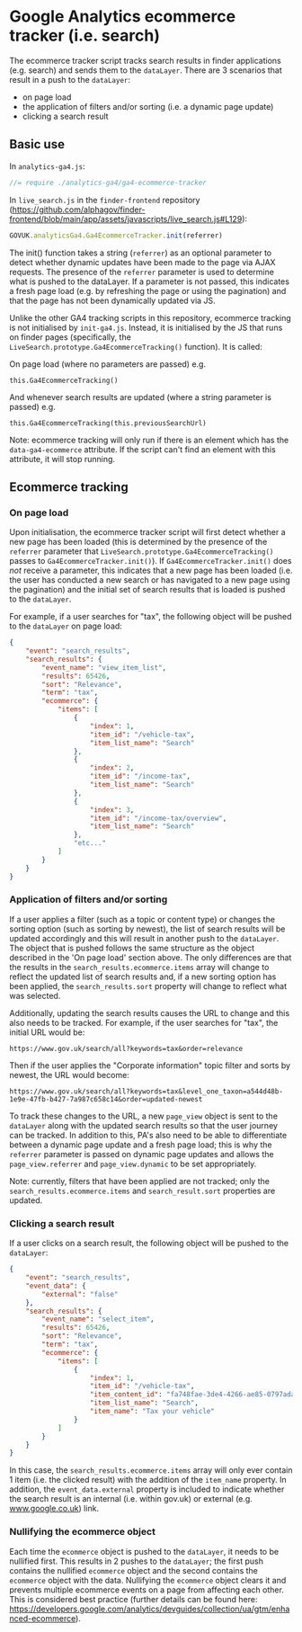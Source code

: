 # Google Analytics ecommerce tracker (i.e. search)

The ecommerce tracker script tracks search results in finder applications (e.g. search) and sends them to the `dataLayer`. There are 3 scenarios that result in a push to the `dataLayer`:

- on page load
- the application of filters and/or sorting (i.e. a dynamic page update)
- clicking a search result

## Basic use

In `analytics-ga4.js`:

```JavaScript
//= require ./analytics-ga4/ga4-ecommerce-tracker
```

In `live_search.js` in the `finder-frontend` repository (https://github.com/alphagov/finder-frontend/blob/main/app/assets/javascripts/live_search.js#L129):

```JavaScript
GOVUK.analyticsGa4.Ga4EcommerceTracker.init(referrer) 
```

The init() function takes a string (`referrer`) as an optional parameter to detect whether dynamic updates have been made to the page via AJAX requests. The presence of the `referrer` parameter is used to determine what is pushed to the dataLayer. If a parameter is not passed, this indicates a fresh page load (e.g. by refreshing the page or using the pagination) and that the page has not been dynamically updated via JS.

Unlike the other GA4 tracking scripts in this repository, ecommerce tracking is not initialised by `init-ga4.js`. Instead, it is initialised by the JS that runs on finder pages (specifically, the `LiveSearch.prototype.Ga4EcommerceTracking()` function). It is called:

On page load (where no parameters are passed) e.g.

```
this.Ga4EcommerceTracking()
```

And whenever search results are updated (where a string parameter is passed) e.g.

```
this.Ga4EcommerceTracking(this.previousSearchUrl)
```

Note: ecommerce tracking will only run if there is an element which has the `data-ga4-ecommerce` attribute. If the script can't find an element with this attribute, it will stop running.

## Ecommerce tracking

### On page load

Upon initialisation, the ecommerce tracker script will first detect whether a new page has been loaded (this is determined by the presence of the `referrer` parameter that `LiveSearch.prototype.Ga4EcommerceTracking()` passes to `Ga4EcommerceTracker.init()`). If `Ga4EcommerceTracker.init()` does *not* receive a parameter, this indicates that a new page has been loaded (i.e. the user has conducted a new search or has navigated to a new page using the pagination) and the initial set of search results that is loaded is pushed to the `dataLayer`.

For example, if a user searches for "tax", the following object will be pushed to the `dataLayer` on page load:

```JSON
{
    "event": "search_results",
    "search_results": {
        "event_name": "view_item_list",
        "results": 65426,
        "sort": "Relevance",
        "term": "tax",
        "ecommerce": {
            "items": [
                {
                    "index": 1,
                    "item_id": "/vehicle-tax",
                    "item_list_name": "Search"
                },
                {
                    "index": 2,
                    "item_id": "/income-tax",
                    "item_list_name": "Search"
                },
                {
                    "index": 3,
                    "item_id": "/income-tax/overview",
                    "item_list_name": "Search"
                },
                "etc..."
            ]
        }
    }
}
```

### Application of filters and/or sorting

If a user applies a filter (such as a topic or content type) or changes the sorting option (such as sorting by newest), the list of search results will be updated accordingly and this will result in another push to the `dataLayer`. The object that is pushed follows the same structure as the object described in the 'On page load' section above. The only differences are that the results in the `search_results.ecommerce.items` array will change to reflect the updated list of search results and, if a new sorting option has been applied, the `search_results.sort` property will change to reflect what was selected.

Additionally, updating the search results causes the URL to change and this also needs to be tracked. For example, if the user searches for "tax", the initial URL would be:

`https://www.gov.uk/search/all?keywords=tax&order=relevance`

Then if the user applies the "Corporate information" topic filter and sorts by newest, the URL would become:

`https://www.gov.uk/search/all?keywords=tax&level_one_taxon=a544d48b-1e9e-47fb-b427-7a987c658c14&order=updated-newest`

To track these changes to the URL, a new `page_view` object is sent to the `dataLayer` along with the updated search results so that the user journey can be tracked. In addition to this, PA's also need to be able to differentiate between a dynamic page update and a fresh page load; this is why the `referrer` parameter is passed on dynamic page updates and allows the `page_view.referrer` and `page_view.dynamic` to be set appropriately.

Note: currently, filters that have been applied are not tracked; only the `search_results.ecommerce.items` and `search_result.sort` properties are updated.

### Clicking a search result

If a user clicks on a search result, the following object will be pushed to the `dataLayer`:

```JSON
{
    "event": "search_results",
    "event_data": {
        "external": "false"
    },
    "search_results": {
        "event_name": "select_item",
        "results": 65426,
        "sort": "Relevance",
        "term": "tax",
        "ecommerce": {
            "items": [
                {
                    "index": 1,
                    "item_id": "/vehicle-tax",
                    "item_content_id": "fa748fae-3de4-4266-ae85-0797ada3f40c",
                    "item_list_name": "Search",
                    "item_name": "Tax your vehicle"
                }
            ]
        }
    }
}
```

In this case, the `search_results.ecommerce.items` array will only ever contain 1 item (i.e. the clicked result) with the addition of the `item_name` property. In addition, the `event_data.external` property is included to indicate whether the search result is an internal (i.e. within gov.uk) or external (e.g. www.google.co.uk) link.

### Nullifying the ecommerce object

Each time the `ecommerce` object is pushed to the `dataLayer`, it needs to be nullified first. This results in 2 pushes to the `dataLayer`; the first push contains the nullified `ecommerce` object and the second contains the `ecommerce` object with the data. Nullifying the `ecommerce` object clears it and prevents multiple ecommerce events on a page from affecting each other. This is considered best practice (further details can be found here: https://developers.google.com/analytics/devguides/collection/ua/gtm/enhanced-ecommerce).
